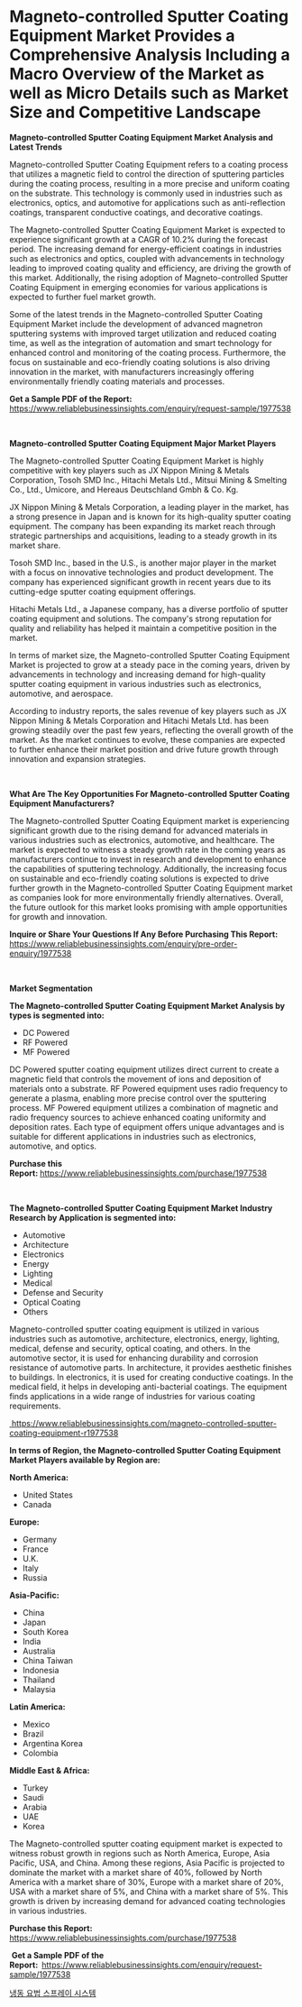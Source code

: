<p><h1>Magneto-controlled Sputter Coating Equipment Market Provides a Comprehensive Analysis Including a Macro Overview of the Market as well as Micro Details such as Market Size and Competitive Landscape</h1></p><p><strong>Magneto-controlled Sputter Coating Equipment Market Analysis and Latest Trends</strong></p>
<p><p>Magneto-controlled Sputter Coating Equipment refers to a coating process that utilizes a magnetic field to control the direction of sputtering particles during the coating process, resulting in a more precise and uniform coating on the substrate. This technology is commonly used in industries such as electronics, optics, and automotive for applications such as anti-reflection coatings, transparent conductive coatings, and decorative coatings.</p><p>The Magneto-controlled Sputter Coating Equipment Market is expected to experience significant growth at a CAGR of 10.2% during the forecast period. The increasing demand for energy-efficient coatings in industries such as electronics and optics, coupled with advancements in technology leading to improved coating quality and efficiency, are driving the growth of this market. Additionally, the rising adoption of Magneto-controlled Sputter Coating Equipment in emerging economies for various applications is expected to further fuel market growth.</p><p>Some of the latest trends in the Magneto-controlled Sputter Coating Equipment Market include the development of advanced magnetron sputtering systems with improved target utilization and reduced coating time, as well as the integration of automation and smart technology for enhanced control and monitoring of the coating process. Furthermore, the focus on sustainable and eco-friendly coating solutions is also driving innovation in the market, with manufacturers increasingly offering environmentally friendly coating materials and processes.</p></p>
<p><strong>Get a Sample PDF of the Report:&nbsp;</strong> <a href="https://www.reliablebusinessinsights.com/enquiry/request-sample/1977538">https://www.reliablebusinessinsights.com/enquiry/request-sample/1977538</a></p>
<p>&nbsp;</p>
<p><strong>Magneto-controlled Sputter Coating Equipment Major Market Players</strong></p>
<p><p>The Magneto-controlled Sputter Coating Equipment Market is highly competitive with key players such as JX Nippon Mining & Metals Corporation, Tosoh SMD Inc., Hitachi Metals Ltd., Mitsui Mining & Smelting Co., Ltd., Umicore, and Hereaus Deutschland Gmbh & Co. Kg.</p><p>JX Nippon Mining & Metals Corporation, a leading player in the market, has a strong presence in Japan and is known for its high-quality sputter coating equipment. The company has been expanding its market reach through strategic partnerships and acquisitions, leading to a steady growth in its market share.</p><p>Tosoh SMD Inc., based in the U.S., is another major player in the market with a focus on innovative technologies and product development. The company has experienced significant growth in recent years due to its cutting-edge sputter coating equipment offerings.</p><p>Hitachi Metals Ltd., a Japanese company, has a diverse portfolio of sputter coating equipment and solutions. The company's strong reputation for quality and reliability has helped it maintain a competitive position in the market.</p><p>In terms of market size, the Magneto-controlled Sputter Coating Equipment Market is projected to grow at a steady pace in the coming years, driven by advancements in technology and increasing demand for high-quality sputter coating equipment in various industries such as electronics, automotive, and aerospace.</p><p>According to industry reports, the sales revenue of key players such as JX Nippon Mining & Metals Corporation and Hitachi Metals Ltd. has been growing steadily over the past few years, reflecting the overall growth of the market. As the market continues to evolve, these companies are expected to further enhance their market position and drive future growth through innovation and expansion strategies.</p></p>
<p>&nbsp;</p>
<p><strong>What Are The Key Opportunities For Magneto-controlled Sputter Coating Equipment Manufacturers?</strong></p>
<p><p>The Magneto-controlled Sputter Coating Equipment market is experiencing significant growth due to the rising demand for advanced materials in various industries such as electronics, automotive, and healthcare. The market is expected to witness a steady growth rate in the coming years as manufacturers continue to invest in research and development to enhance the capabilities of sputtering technology. Additionally, the increasing focus on sustainable and eco-friendly coating solutions is expected to drive further growth in the Magneto-controlled Sputter Coating Equipment market as companies look for more environmentally friendly alternatives. Overall, the future outlook for this market looks promising with ample opportunities for growth and innovation.</p></p>
<p><strong>Inquire or Share Your Questions If Any Before Purchasing This Report:</strong> <a href="https://www.reliablebusinessinsights.com/enquiry/pre-order-enquiry/1977538">https://www.reliablebusinessinsights.com/enquiry/pre-order-enquiry/1977538</a></p>
<p>&nbsp;</p>
<p><strong>Market Segmentation</strong></p>
<p><strong>The Magneto-controlled Sputter Coating Equipment Market Analysis by types is segmented into:</strong></p>
<p><ul><li>DC Powered</li><li>RF Powered</li><li>MF Powered</li></ul></p>
<p><p>DC Powered sputter coating equipment utilizes direct current to create a magnetic field that controls the movement of ions and deposition of materials onto a substrate. RF Powered equipment uses radio frequency to generate a plasma, enabling more precise control over the sputtering process. MF Powered equipment utilizes a combination of magnetic and radio frequency sources to achieve enhanced coating uniformity and deposition rates. Each type of equipment offers unique advantages and is suitable for different applications in industries such as electronics, automotive, and optics.</p></p>
<p><strong>Purchase this Report:&nbsp;</strong><a href="https://www.reliablebusinessinsights.com/purchase/1977538">https://www.reliablebusinessinsights.com/purchase/1977538</a></p>
<p>&nbsp;</p>
<p><strong>The Magneto-controlled Sputter Coating Equipment Market Industry Research by Application is segmented into:</strong></p>
<p><ul><li>Automotive</li><li>Architecture</li><li>Electronics</li><li>Energy</li><li>Lighting</li><li>Medical</li><li>Defense and Security</li><li>Optical Coating</li><li>Others</li></ul></p>
<p><p>Magneto-controlled sputter coating equipment is utilized in various industries such as automotive, architecture, electronics, energy, lighting, medical, defense and security, optical coating, and others. In the automotive sector, it is used for enhancing durability and corrosion resistance of automotive parts. In architecture, it provides aesthetic finishes to buildings. In electronics, it is used for creating conductive coatings. In the medical field, it helps in developing anti-bacterial coatings. The equipment finds applications in a wide range of industries for various coating requirements.</p></p>
<p><a href="https://www.reliablebusinessinsights.com/magneto-controlled-sputter-coating-equipment-r1977538">&nbsp;https://www.reliablebusinessinsights.com/magneto-controlled-sputter-coating-equipment-r1977538</a></p>
<p><strong>In terms of Region, the Magneto-controlled Sputter Coating Equipment Market Players available by Region are:</strong></p>
<p>
    <p> <strong> North America: </strong>
        <ul>
            <li>United States</li>
            <li>Canada</li>
        </ul>
        </p> 
    <p> <strong> Europe: </strong>
        <ul>
            <li>Germany</li>
            <li>France</li>
            <li>U.K.</li>
            <li>Italy</li>
            <li>Russia</li>
        </ul>
        </p> 
    <p> <strong> Asia-Pacific: </strong>
        <ul>
            <li>China</li>
            <li>Japan</li>
            <li>South Korea</li>
            <li>India</li>
            <li>Australia</li>
            <li>China Taiwan</li>
            <li>Indonesia</li>
            <li>Thailand</li>
            <li>Malaysia</li>
        </ul>
        </p> 
    <p> <strong> Latin America: </strong>
        <ul>
            <li>Mexico</li>
            <li>Brazil</li>
            <li>Argentina Korea</li>
            <li>Colombia</li>
        </ul>
        </p> 
    <p> <strong> Middle East & Africa: </strong>
        <ul>
            <li>Turkey</li>
            <li>Saudi</li>
            <li>Arabia</li>
            <li>UAE</li>
            <li>Korea</li>
        </ul>
    </p>
    </p>
<p><p>The Magneto-controlled sputter coating equipment market is expected to witness robust growth in regions such as North America, Europe, Asia Pacific, USA, and China. Among these regions, Asia Pacific is projected to dominate the market with a market share of 40%, followed by North America with a market share of 30%, Europe with a market share of 20%, USA with a market share of 5%, and China with a market share of 5%. This growth is driven by increasing demand for advanced coating technologies in various industries.</p></p>
<p><strong>Purchase this Report: </strong><a href="https://www.reliablebusinessinsights.com/purchase/1977538">https://www.reliablebusinessinsights.com/purchase/1977538</a></p>
<p>&nbsp;<strong>Get a Sample PDF of the Report:&nbsp;&nbsp;</strong><a href="https://www.reliablebusinessinsights.com/enquiry/request-sample/1977538">https://www.reliablebusinessinsights.com/enquiry/request-sample/1977538</a></p>
<p><strong></strong></p>
<p><p><a href="https://github.com/langcat852024/Market-Research-Report-List-1/blob/main/8254192177974.md">냉동 요법 스프레이 시스템</a></p></p>